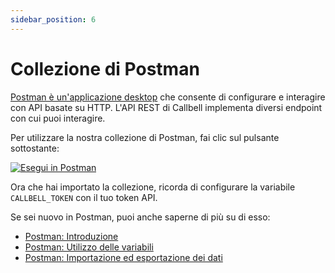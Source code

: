 ```yaml
---
sidebar_position: 6
---
```


# Collezione di Postman

[Postman è un'applicazione desktop](https://www.postman.com/) che consente di configurare e interagire con API basate su HTTP. L'API REST di Callbell implementa diversi endpoint con cui puoi interagire.

Per utilizzare la nostra collezione di Postman, fai clic sul pulsante sottostante:

[![Esegui in Postman](https://run.pstmn.io/button.svg)](https://app.getpostman.com/run-collection/4469469-67323d5f-a547-4b9d-ba96-cced69795917?action=collection%2Ffork&collection-url=/postman-collection.json)

Ora che hai importato la collezione, ricorda di configurare la variabile `CALLBELL_TOKEN` con il tuo token API.

Se sei nuovo in Postman, puoi anche saperne di più su di esso:

- [Postman: Introduzione](https://learning.postman.com/docs/getting-started/introduction/)
- [Postman: Utilizzo delle variabili](https://learning.postman.com/docs/sending-requests/variables/)
- [Postman: Importazione ed esportazione dei dati](https://learning.postman.com/docs/getting-started/importing-and-exporting-data/)